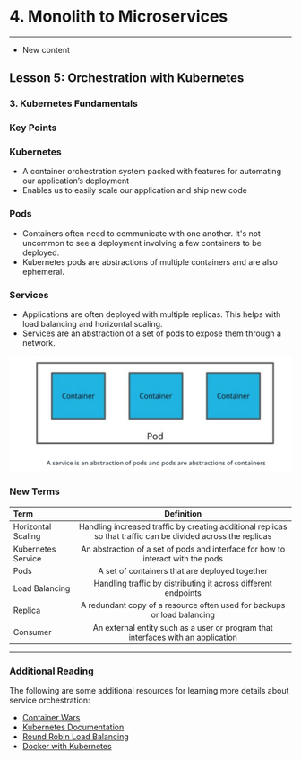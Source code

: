 # 4. Monolith to Microservices 
___
* New content 

## Lesson 5: Orchestration with Kubernetes

### 3. Kubernetes Fundamentals

### Key Points

### Kubernetes
* A container orchestration system packed with features for automating our application’s deployment
* Enables us to easily scale our application and ship new code

### Pods
* Containers often need to communicate with one another. It's not uncommon to see a deployment involving a few containers to be deployed.
* Kubernetes pods are abstractions of multiple containers and are also ephemeral.
### Services
* Applications are often deployed with multiple replicas. This helps with load balancing and horizontal scaling.
* Services are an abstraction of a set of pods to expose them through a network.

![pod](png/pod.png)

### New Terms
| **Term**    |  **Definition** |
| :---        |        :----:   |
|  Horizontal Scaling| Handling increased traffic by creating additional replicas so that traffic can be divided across the replicas      |
|  Kubernetes Service  |  An abstraction of a set of pods and interface for how to interact with the pods   |
| Pods  |  A set of containers that are deployed together   |
|     Load Balancing    | Handling traffic by distributing it across different endpoints
|     Replica     |  A redundant copy of a resource often used for backups or load balancing   |                                    
|  Consumer  | An external entity such as a user or program that interfaces with an application    |
___

### Additional Reading
The following are some additional resources for learning more details about service orchestration:

* [Container Wars](https://codefresh.io/containers/age-container-wars/)
* [Kubernetes Documentation](https://kubernetes.io/docs/home/)
* [Round Robin Load Balancing](https://www.nginx.com/resources/glossary/round-robin-load-balancing/)
* [Docker with Kubernetes](https://www.docker.com/products/kubernetes)

